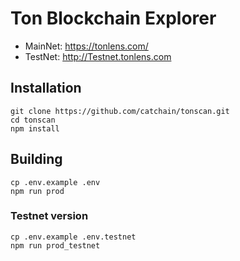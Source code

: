 # Ton Blockchain Explorer
- MainNet: https://tonlens.com/
- TestNet: http://Testnet.tonlens.com

## Installation

```
git clone https://github.com/catchain/tonscan.git
cd tonscan
npm install
```

## Building

```
cp .env.example .env
npm run prod
```

### Testnet version

```
cp .env.example .env.testnet
npm run prod_testnet
```
